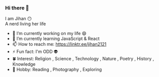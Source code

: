 ### Hi there 👋

I am Jihan :no_mouth:  
A nerd living her life 

- 🔭 I’m currently working on my life :smile:
- 🌱 I’m currently learning JavaScript & React 
- 📫 How to reach me: https://linktr.ee/jihan2121
- ⚡ Fun fact: I'm ODD :alien:
- :four_leaf_clover: Interest: Religion , Science , Technology , Nature , Poetry , History , Knowledge
- :maple_leaf: Hobby: Reading , Photography , Exploring 

